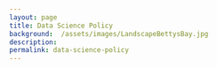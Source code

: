 ```yaml
---
layout: page
title: Data Science Policy
background:  /assets/images/LandscapeBettysBay.jpg
description: 
permalink: data-science-policy
---
```


